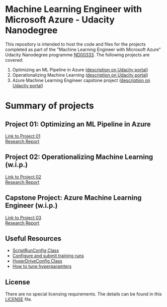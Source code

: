 # Machine Learning Engineer with Microsoft Azure - Udacity Nanodegree
This repository is intended to host the code and files for the projects completed as part of the "Machine Learning Engineer with Microsoft Azure" Udacity Nanodegree programme [ND00333](https://learn.udacity.com/nanodegrees/nd00333). 
The following projects are covered: 
1. Optimizing an ML Pipeline in Azure ([description on Udacity portal](https://learn.udacity.com/nanodegrees/nd00333/parts/cd0600/lessons/fe72a17d-091f-4c9c-b341-d2fea440a791))
2. Operationalizing Machine Learning ([description on Udacity portal](https://learn.udacity.com/nanodegrees/nd00333/parts/cd0601/lessons/1b8d08a8-0069-4e86-a417-95fba27a73ee))
3. Azure Machine Learning Engineer capstone project ([description on Udacity portal](https://learn.udacity.com/nanodegrees/nd00333/parts/cd0602/lessons/bb5ac8ae-788c-4df0-94e3-60905a2cd269))

# Summary of projects
## Project 01: Optimizing an ML Pipeline in Azure
[Link to Project 01](https://github.com/s-navin/ML_Engineer_Azure_Udacity_ND00333/tree/main/01_optimise_AzureML_pipeline)   
[Research Report](https://github.com/s-navin/ML_Engineer_Azure_Udacity_ND00333/blob/main/01_optimise_AzureML_pipeline/README.md)

## Project 02: Operationalizing Machine Learning (w.i.p.)
[Link to Project 02](https://github.com/s-navin/ML_Engineer_Azure_Udacity_ND00333/tree/main/02_operationalise_ML)   
[Research Report](https://github.com/s-navin/ML_Engineer_Azure_Udacity_ND00333/blob/main/02_operationalise_ML/README.md)

## Capstone Project: Azure Machine Learning Engineer (w.i.p.)
[Link to Project 03](https://github.com/s-navin/ML_Engineer_Azure_Udacity_ND00333/tree/main/03_capstone_AzureML_engineer)   
[Research Report](https://github.com/s-navin/ML_Engineer_Azure_Udacity_ND00333/blob/main/03_capstone_AzureML_engineer/README.md)

## Useful Resources
- [ScriptRunConfig Class](https://docs.microsoft.com/en-us/python/api/azureml-core/azureml.core.scriptrunconfig?view=azure-ml-py)
- [Configure and submit training runs](https://docs.microsoft.com/en-us/azure/machine-learning/how-to-set-up-training-targets)
- [HyperDriveConfig Class](https://docs.microsoft.com/en-us/python/api/azureml-train-core/azureml.train.hyperdrive.hyperdriveconfig?view=azure-ml-py)
- [How to tune hyperparamters](https://docs.microsoft.com/en-us/azure/machine-learning/how-to-tune-hyperparameters)

## License
There are no special licensing requirements. The details can be found in this [LICENSE](https://github.com/s-navin/ML_Engineer_Azure_Udacity_ND00333/blob/main/LICENSE) file.
